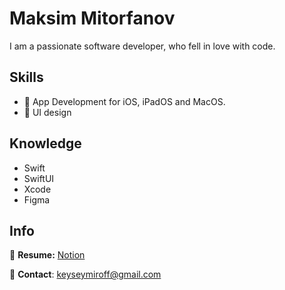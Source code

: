 <!-- ![Aivazovsky,_Brig_Mercury_Attacked_by_Two_Turkish_Ships_1892 — копия](https://user-images.githubusercontent.com/87092187/200138365-da1ac3dc-33f4-4d64-aa6c-7feff2ec746a.jpg) -->

# Maksim Mitorfanov
I am a passionate software developer, who fell in love with code. 

## Skills
- 🍏 App Development for iOS, iPadOS and MacOS.
- 🌷 UI design

## Knowledge
- Swift
- SwiftUI
- Xcode
- Figma

## Info
📝 **Resume:** [Notion](https://www.notion.so/maksimmitrofanov/Maksim-Mitrofanov-Resume-98e66952508c420da917a3f2d547751a)

📨 **Contact**: keyseymiroff@gmail.com
